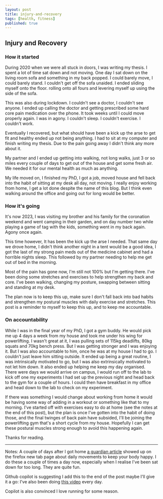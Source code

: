 ```yaml
---
layout: post
title: injury-and-recovery
tags: [health, fitness]
published: true
---
```


## Injury and Recovery

### How it started

During 2020 when we were all stuck in doors, I was writing my thesis. I spent a lot
of time sat down and not moving. One day I sat down on the living room sofa and something
in my back popped. I could barely move, I could barely stand. I couldn't get off the sofa
unaided. I ended sliding myself onto the floor. rolling onto all fours and levering myself up
using the side of the sofa.

This was also during lockdown. I couldn't see a doctor, I couldn't see anyone. I ended up
calling the doctor and getting prescribed some hard core pain medication over the phone.
It took weeks until I could move properly again. I was in agony. I couldn't sleep. I couldn't
exercise. I couldn't work.

Eventually I recovered, but what should have been a kick up the arse to get fit and healthy
ended up not being anything. I had to sit at my computer and finish writing my thesis. Due
to the pain going away I didn't think any more about it.

My partner and I ended up getting into walking, not long walks, just 3 or so miles every couple
of days to get out of the house and get some fresh air. We needed it for our mental health as
much as anything.

My life moved on, I finished my PhD, I got a job, moved house and fell back into the habit
of sitting at my desk all day, not moving. I really enjoy working from home, I get a lot done
despite the name of this blog. But I think even walking around the office and going out for
long would be better.

### How it's going

It's now 2023, I was visiting my brother and his family for the coronation weekend and went
camping in their garden, and on day number two while playing a game of tag with the kids,
something went in my back again. Agony once again.

This time however, It has been the kick up the arse I needed. That same day we drove home,
I didn't think another night in a tent would be a good idea, I got the last of my strong
pain meds out of the medicine cabinet and had a horrible nights sleep. This followed by my
partner needing to help me get out of bed in the morning.

Most of the pain has gone now, I'm still not 100% but I'm getting there. I've been doing
some stretches and exercises to help strengthen my back and core. I've been walking, changing
my posture, swapping between sitting and standing at my desk.

The plan now is to keep this up, make sure I don't fall back into bad habits and strengthen
my postural muscles with daily exercise and stretches.
This post is a reminder to myself to keep this up, and to keep me accountable.

### On accountability

While I was in the final year of my PhD, I got a gym buddy. He would pick me up
4 days a week from my house and took me under his wing for powerlifting. I wasn't
great at it, I was pulling sets of 115kg deadlifts, 80kg squats and 70kg bench press.
But I was getting stronger and I was enjoying it. But I was also accountable to him,
once he was at my house I had to go. I couldn't just leave him sitting outside.
It ended up being a great routine, I was intrinsically motivated to go, but I was also
extrinsically motivated to not let him down. It also ended up helping me keep my day
organised. There were days we would arrive on campus, I would run off to the lab to
kick off one my experiments I had set up the previous night and head back to the gym
for a couple of hours. I could then have breakfast in my office and head down to the
lab to check on my experiment.

If there was something I would change about working from home it would be having some
way of adding in a workout or something like that to my morning. I've started off
with exercises easy to do at home (see the notes at the end of this post), but the plan
is once I've gotten into the habit of doing those, and the final twinges of back pain
have subsided, I'll be joining the powerlifting gym that's a short cycle from my house.
Hopefully I can get these postural muscles strong enough to avoid this happening again.

Thanks for reading.

---

Notes:
A couple of days after I got home [a guardian article](https://www.theguardian.com/lifeandstyle/2023/apr/07/life-changing-daily-moves-that-will-keep-your-body-happy)
showed up on the firefox new tab page about daily movements to keep your body happy.
I do these a couple of times a day now, especially when I realise I've been sat down for
too long. They are quite fun.

Github copilot is suggesting I add this to the end of the post maybe I'll give it a go:
I've also been doing [this video](https://www.youtube.com/watch?v=4BOTvaRaDjI) every day.

Copilot is also convinced I love running for some reason.
